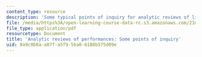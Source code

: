 ```yaml
---
content_type: resource
description: 'Some typical points of inquiry for analytic reviews of live performances. '
file: /media/https%3A/open-learning-course-data-rc.s3.amazonaws.com/21m-263-music-since-1960-spring-2006/8a9c0b8aa07fa5f95ba06188b575d09e_pnt_inq_anl_rev.pdf
file_type: application/pdf
resourcetype: Document
title: 'Analytic reviews of performances: Some points of inquiry'
uid: 8a9c0b8a-a07f-a5f9-5ba0-6188b575d09e
---
```


